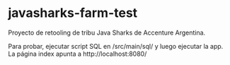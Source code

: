 # javasharks-farm-test

Proyecto de retooling de tribu Java Sharks de Accenture Argentina.

Para probar, ejecutar script SQL en /src/main/sql/ y luego ejecutar la app.
La página index apunta a http://localhost:8080/